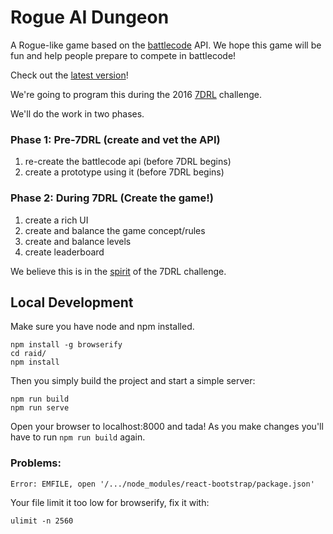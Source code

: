 # Rogue AI Dungeon

A Rogue-like game based on the [battlecode](http://battlecode.org) API. We hope this game will be fun and help people prepare to compete in battlecode!

Check out the [latest version](http://bovard.github.io/raid/)!

We're going to program this during the 2016 [7DRL](http://7drl.org/) challenge. 


We'll do the work in two phases.

### Phase 1: Pre-7DRL (create and vet the API)

1. re-create the battlecode api (before 7DRL begins)
2. create a prototype using it 	(before 7DRL begins)

### Phase 2: During 7DRL (Create the game!)

1. create a rich UI
2. create and balance the game concept/rules
3. create and balance levels
4. create leaderboard

We believe this is in the [spirit](http://forums.roguetemple.com/index.php?topic=4885.0) of the 7DRL challenge.


## Local Development

Make sure you have node and npm installed.

```
npm install -g browserify
cd raid/
npm install
```

Then you simply build the project and start a simple server:
```
npm run build
npm run serve
```
Open your browser to localhost:8000 and tada! As you make changes you'll have to run `npm run build` again.

### Problems:

```
Error: EMFILE, open '/.../node_modules/react-bootstrap/package.json'
```
Your file limit it too low for browserify, fix it with:
```
ulimit -n 2560
```
